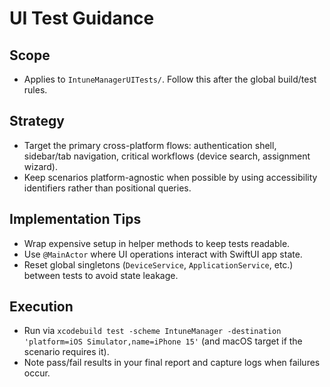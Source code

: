 # UI Test Guidance

## Scope
- Applies to `IntuneManagerUITests/`. Follow this after the global build/test rules.

## Strategy
- Target the primary cross-platform flows: authentication shell, sidebar/tab navigation, critical workflows (device search, assignment wizard).
- Keep scenarios platform-agnostic when possible by using accessibility identifiers rather than positional queries.

## Implementation Tips
- Wrap expensive setup in helper methods to keep tests readable.
- Use `@MainActor` where UI operations interact with SwiftUI app state.
- Reset global singletons (`DeviceService`, `ApplicationService`, etc.) between tests to avoid state leakage.

## Execution
- Run via `xcodebuild test -scheme IntuneManager -destination 'platform=iOS Simulator,name=iPhone 15'` (and macOS target if the scenario requires it).
- Note pass/fail results in your final report and capture logs when failures occur.
